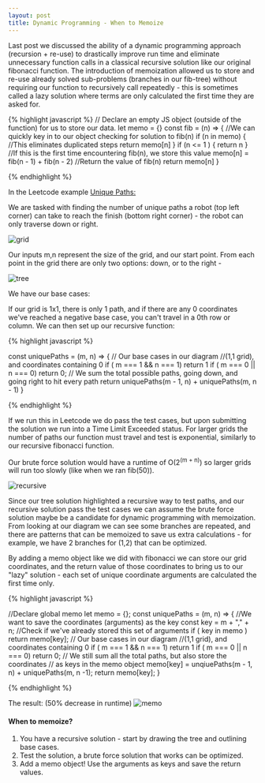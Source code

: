 ```yaml
---
layout: post
title: Dynamic Programming - When to Memoize 
---
```


Last post we discussed the ability of a dynamic programming approach (recursion + re-use) to drastically improve run time and eliminate unnecessary function calls in a classical recursive solution like our original fibonacci function.  The introduction of memoization allowed us to store and re-use already solved sub-problems (branches in our fib-tree) without requiring our function to recursively call repeatedly - this is sometimes called a lazy solution where terms are only calculated the first time they are asked for.

{% highlight javascript %}
// Declare an empty JS object (outside of the function) for us to store our data.
let memo = {}
const fib = (n) => { 
 //We can quickly key in to our object checking for solution to fib(n)
    if (n in memo) {
//This eliminates duplicated steps
        return memo[n]
    }
    if (n <= 1 ) {
        return n
    }
//If this is the first time encountering fib(n), we store this value
    memo[n] = fib(n - 1) + fib(n - 2)
//Return the value of fib(n)
    return memo[n]
}

{% endhighlight %}


In the Leetcode example [Unique Paths:][1]

[1]:https://leetcode.com/problems/unique-paths/


We are tasked with finding the number of unique paths a robot (top left corner) can take to reach the finish (bottom right corner) - the robot can only traverse down or right.

![grid](https://assets.leetcode.com/uploads/2018/10/22/robot_maze.png)

Our inputs m,n represent the size of the grid, and our start point.  From each point in the grid there are only two options: down, or to the right -

![tree](https://drive.google.com/uc?id=1HZ8zqfLyh5YFJ1FIzfXthUtvjgfZ_WVL)

We have our base cases:

If our grid is 1x1, there is only 1 path, and if there are any 0 coordinates we've reached a negative base case, you can't travel in a 0th row or column.  We can then set up our recursive function:



{% highlight javascript %}

const uniquePaths = (m, n) => {
// Our base cases in our diagram 
//(1,1 grid), and coordinates containing 0
    if ( m === 1 && n === 1) return 1
    if ( m === 0 || n === 0) return 0;
// We sum the total possible paths, going down, and going right to hit every path 
    return uniquePaths(m - 1, n) + uniquePaths(m, n - 1)
}

{% endhighlight %}


If we run this in Leetcode we do pass the test cases, but upon submitting the solution we run into a Time Limit Exceeded status.  For larger grids the number of paths our function must travel and test is exponential, similarly to our recursive fibonacci function.

Our brute force solution would have a runtime of O(2<sup>(m + n)</sup>) so larger grids will run too slowly (like when we ran fib(50)).

![recursive](https://drive.google.com/uc?id=1veo1sfsWeCGeXyU9tjvc9tIywOYcbc8F)

  
Since our tree solution highlighted a recursive way to test paths, and our recursive solution pass the test cases we can assume the brute force solution maybe be a candidate for dynamic programming with memoization.  From looking at our diagram we can see some branches are repeated, and there are patterns that can be memoized to save us extra calculations - for example, we have 2 branches for (1,2) that can be optimized.  

By adding a memo object like we did with fibonacci we can store our grid coordinates, and the return value of those coordinates to bring us to our "lazy" solution - each set of unique coordinate arguments are calculated the first time only.

{% highlight javascript %}

//Declare global memo
let memo = {};
const uniquePaths = (m, n) => {
//We want to save the coordinates (arguments) as the key
const key = m + "," + n;
//Check if we've already stored this set of arguments
if ( key in memo ) return memo[key]; 
// Our base cases in our diagram 
//(1,1 grid), and coordinates containing 0
    if ( m === 1 && n === 1) return 1
    if ( m === 0 || n === 0) return 0;
// We still sum all the total paths, but also store the coordinates 
// as keys in the memo object 
    memo[key] = unqiuePaths(m - 1, n) + uniquePaths(m, n -1);
    return memo[key];
}

{% endhighlight %}

The result: (50% decrease in runtime)
![memo](https://drive.google.com/uc?id=1me1qTrFZhi-_-i16BFqifpxbuCffScd8)


#### When to memoize?

1. You have a recursive solution - start by drawing the tree and outlining base cases.
2. Test the solution, a brute force solution that works can be optimized.
3. Add a memo object! Use the arguments as keys and save the return values.


